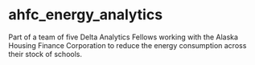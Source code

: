 # ahfc_energy_analytics
Part of a team of five Delta Analytics Fellows working with the Alaska Housing Finance Corporation to reduce the energy consumption across their stock of schools. 


